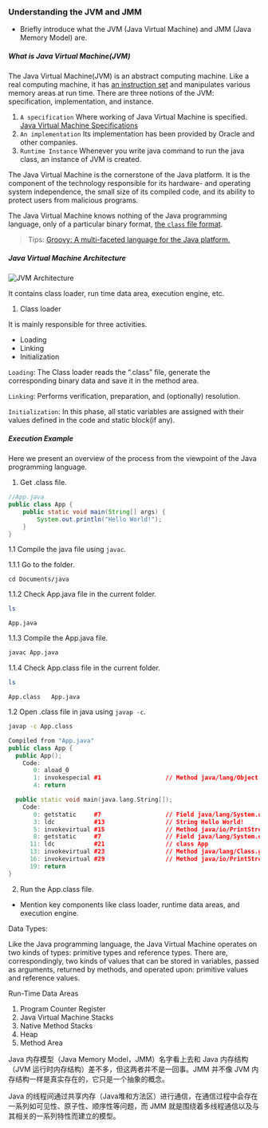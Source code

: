 ### Understanding the JVM and JMM


- Briefly introduce what the JVM (Java Virtual Machine) and JMM (Java Memory Model) are.

##### What is Java Virtual Machine(JVM)

The Java Virtual Machine(JVM) is an abstract computing machine. Like a real computing machine, it has [an instruction set](https://docs.oracle.com/javase/specs/jvms/se11/html/jvms-6.html) and manipulates various memory areas at run time. There are three notions of the JVM: specification, implementation, and instance.

1. ``A specification`` Where working of Java Virtual Machine is specified. [Java Virtual Machine Specifications](https://docs.oracle.com/javase/specs/index.html)
2. ``An implementation`` Its implementation has been provided by Oracle and other companies.
3. ``Runtime Instance`` Whenever you write java command to run the java class, an instance of JVM is created.

The Java Virtual Machine is the cornerstone of the Java platform. It is the component of the technology responsible for its hardware- and operating system independence, the small size of its compiled code, and its ability to protect users from malicious programs.


The Java Virtual Machine knows nothing of the Java programming language, only of a particular binary format, [the `class` file format](https://docs.oracle.com/javase/specs/jvms/se11/html/jvms-4.html). 

> Tips: [Groovy: A multi-faceted language for the Java platform.](http://www.groovy-lang.org/)

##### Java Virtual Machine Architecture

![JVM Architecture](https://ts1.cn.mm.bing.net/th/id/R-C.0d59ea4667ad34a14466b71903c26840?rik=uohVDS%2ffNR0T5w&pid=ImgRaw&r=0)

It contains class loader, run time data area, execution engine, etc.

1. Class loader

It is mainly responsible for three activities. 

* Loading
* Linking
* Initialization

``Loading``: The Class loader reads the “.class” file, generate the corresponding binary data and save it in the method area.

``Linking``: Performs verification, preparation, and (optionally) resolution. 

``Initialization``: In this phase, all static variables are assigned with their values defined in the code and static block(if any).


##### Execution Example
Here we present an overview of the process from the viewpoint of the Java programming language.

1. Get .class file.

```java
//App.java
public class App {
    public static void main(String[] args) {
        System.out.println("Hello World!");
    }
}
```
1.1 Compile the java file using `javac`.

1.1.1 Go to the folder.
~~~
cd Documents/java 
~~~
1.1.2 Check App.java file in the current folder.
~~~bash
ls
~~~
~~~
App.java
~~~
1.1.3 Compile the App.java file.
```bash
javac App.java
```
1.1.4 Check App.class file in the current folder.
~~~bash
ls
~~~

~~~
App.class	App.java
~~~

1.2 Open .class file in java using `javap -c`.
```bash
javap -c App.class
```
```cpp
Compiled from "App.java"
public class App {
  public App();
    Code:
       0: aload_0
       1: invokespecial #1                  // Method java/lang/Object."<init>":()V
       4: return

  public static void main(java.lang.String[]);
    Code:
       0: getstatic     #7                  // Field java/lang/System.out:Ljava/io/PrintStream;
       3: ldc           #13                 // String Hello World!
       5: invokevirtual #15                 // Method java/io/PrintStream.println:(Ljava/lang/String;)V
       8: getstatic     #7                  // Field java/lang/System.out:Ljava/io/PrintStream;
      11: ldc           #21                 // class App
      13: invokevirtual #23                 // Method java/lang/Class.getClassLoader:()Ljava/lang/ClassLoader;
      16: invokevirtual #29                 // Method java/io/PrintStream.println:(Ljava/lang/Object;)V
      19: return
}
```

2. Run the App.class file.

- Mention key components like class loader, runtime data areas, and execution engine.



Data Types:

Like the Java programming language, the Java Virtual Machine operates on two
kinds of types: primitive types and reference types. There are, correspondingly, two
kinds of values that can be stored in variables, passed as arguments, returned by
methods, and operated upon: primitive values and reference values.



Run-Time Data Areas

1. Program Counter Register
2. Java Virtual Machine Stacks
3. Native Method Stacks
4. Heap
5. Method Area



Java 内存模型（Java Memory Model，JMM）名字看上去和 Java 内存结构（JVM 运行时内存结构）差不多，但这两者并不是一回事。JMM 并不像 JVM 内存结构一样是真实存在的，它只是一个抽象的概念。

Java 的线程间通过共享内存（Java堆和方法区）进行通信，在通信过程中会存在一系列如可见性、原子性、顺序性等问题，而 JMM 就是围绕着多线程通信以及与其相关的一系列特性而建立的模型。